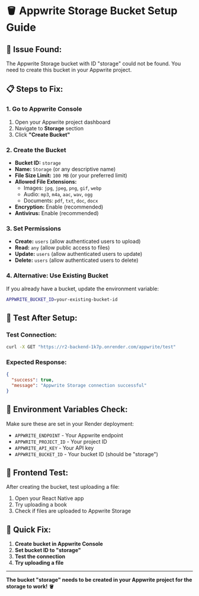 # 🪣 Appwrite Storage Bucket Setup Guide

## 🚨 **Issue Found:**
The Appwrite Storage bucket with ID "storage" could not be found. You need to create this bucket in your Appwrite project.

## 📋 **Steps to Fix:**

### **1. Go to Appwrite Console**
1. Open your Appwrite project dashboard
2. Navigate to **Storage** section
3. Click **"Create Bucket"**

### **2. Create the Bucket**
- **Bucket ID:** `storage`
- **Name:** `Storage` (or any descriptive name)
- **File Size Limit:** `100 MB` (or your preferred limit)
- **Allowed File Extensions:** 
  - Images: `jpg`, `jpeg`, `png`, `gif`, `webp`
  - Audio: `mp3`, `m4a`, `aac`, `wav`, `ogg`
  - Documents: `pdf`, `txt`, `doc`, `docx`
- **Encryption:** Enable (recommended)
- **Antivirus:** Enable (recommended)

### **3. Set Permissions**
- **Create:** `users` (allow authenticated users to upload)
- **Read:** `any` (allow public access to files)
- **Update:** `users` (allow authenticated users to update)
- **Delete:** `users` (allow authenticated users to delete)

### **4. Alternative: Use Existing Bucket**
If you already have a bucket, update the environment variable:
```bash
APPWRITE_BUCKET_ID=your-existing-bucket-id
```

## 🧪 **Test After Setup:**

### **Test Connection:**
```bash
curl -X GET "https://r2-backend-1k7p.onrender.com/appwrite/test"
```

### **Expected Response:**
```json
{
  "success": true,
  "message": "Appwrite Storage connection successful"
}
```

## 🔧 **Environment Variables Check:**

Make sure these are set in your Render deployment:
- `APPWRITE_ENDPOINT` - Your Appwrite endpoint
- `APPWRITE_PROJECT_ID` - Your project ID
- `APPWRITE_API_KEY` - Your API key
- `APPWRITE_BUCKET_ID` - Your bucket ID (should be "storage")

## 📱 **Frontend Test:**

After creating the bucket, test uploading a file:
1. Open your React Native app
2. Try uploading a book
3. Check if files are uploaded to Appwrite Storage

## 🎯 **Quick Fix:**

1. **Create bucket in Appwrite Console**
2. **Set bucket ID to "storage"**
3. **Test the connection**
4. **Try uploading a file**

---

**The bucket "storage" needs to be created in your Appwrite project for the storage to work!** 🪣



